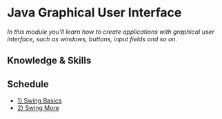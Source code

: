 # Java Graphical User Interface
*In this module you'll learn how to create applications with graphical user interface, such as windows, buttons, input fields and so on.*

## Knowledge & Skills

## Schedule
- [1) Swing Basics](1-swing-basics)
- [2) Swing More](2-swing-more)
